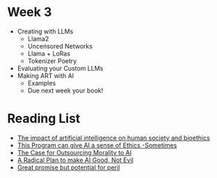 # Week 3
- Creating with LLMs
  - Llama2
  - Uncensored Networks
  - Llama + LoRas
  - Tokenizer Poetry 
- Evaluating your Custom LLMs
- Making ART with AI
  - Examples
  - Due next week your book!


# Reading List
- [The impact of artificial intelligence on human society and bioethics](./readings/TCMJ-32-339.pdf)
- [This Program can give AI a sense of Ethics -Sometimes](./readings/program-give-ai-ethics-sometimes.pdf)
- [The Case for Outsourcing Morality to AI](./readings/philosophy-artificial-intelligence-responsibility-gap.pdf)
- [A Radical Plan to make AI Good, Not Evil](./readings/anthropic-ai-chatbots-ethics.pdf)
- [Great promise but potential for peril](./readings/ethical-concerns-mount-as-ai-takes-bigger-decision-making-role.pdf)